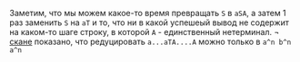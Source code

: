 Заметим, что мы можем какое-то время превращать `S` в `aSA`, а затем 1 раз заменить `S` на `aT` и то, что ни в какой успешеый вывод не содержит на каком-то шаге строку, 
в которой `A` - единственный нетерминал. ¬ [скане](https://github.com/jegorpopow/fl-2022-hse-win/blob/HW01/02.png) показано, что редуцировать `a...aTA....A` можно только в `a^n b^n a^n`